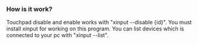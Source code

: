 ### How is it work?
Touchpad disable and enable works with "xinput --disable {id}". You must install xinput for working on this program.
You can list devices which is connected to your pc with "xinput --list".
